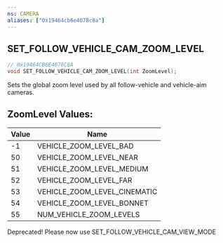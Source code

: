 ```yaml
---
ns: CAMERA
aliases: ["0x19464cb6e4078c8a"]
---
```

## SET_FOLLOW_VEHICLE_CAM_ZOOM_LEVEL

```c
// 0x19464CB6E4078C8A
void SET_FOLLOW_VEHICLE_CAM_ZOOM_LEVEL(int ZoomLevel);
```

Sets the global zoom level used by all follow-vehicle and vehicle-aim cameras.

## ZoomLevel Values:
| Value | Name |
| --- | --- |
| -1 | VEHICLE_ZOOM_LEVEL_BAD |
| 50 | VEHICLE_ZOOM_LEVEL_NEAR |
| 51 | VEHICLE_ZOOM_LEVEL_MEDIUM |
| 52 | VEHICLE_ZOOM_LEVEL_FAR |
| 53 | VEHICLE_ZOOM_LEVEL_CINEMATIC |
| 54 | VEHICLE_ZOOM_LEVEL_BONNET |
| 55 | NUM_VEHICLE_ZOOM_LEVELS |


Deprecated! Please now use SET_FOLLOW_VEHICLE_CAM_VIEW_MODE

